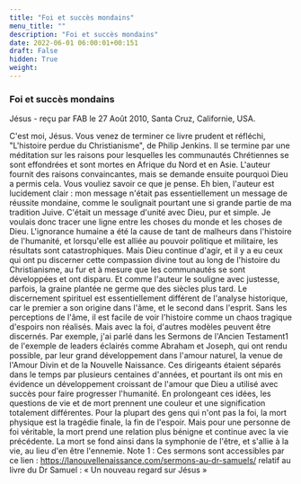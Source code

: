 ```yaml
---
title: "Foi et succès mondains"
menu_title: ""
description: "Foi et succès mondains"
date: 2022-06-01 06:00:01+00:151
draft: False
hidden: True
weight:
---
```

### Foi et succès mondains

Jésus - reçu par FAB le 27 Août 2010, Santa Cruz, Californie, USA.

C'est moi, Jésus.
Vous venez de terminer ce livre prudent et réfléchi, "L'histoire perdue du Christianisme", de Philip Jenkins. Il se termine par une méditation sur les raisons pour lesquelles les communautés Chrétiennes se sont effondrées et sont mortes en Afrique du Nord et en Asie. L'auteur fournit des raisons convaincantes, mais se demande ensuite pourquoi Dieu a permis cela. Vous vouliez savoir ce que je pense.
Eh bien, l'auteur est lucidement clair : mon message n'était pas essentiellement un message de réussite mondaine, comme le soulignait pourtant une si grande partie de ma tradition Juive. C'était un message d'unité avec Dieu, pur et simple. Je voulais donc tracer une ligne entre les choses du monde et les choses de Dieu. L'ignorance humaine a été la cause de tant de malheurs dans l'histoire de l'humanité, et lorsqu'elle est alliée au pouvoir politique et militaire, les résultats sont catastrophiques. Mais Dieu continue d'agir, et il y a eu ceux qui ont pu discerner cette compassion divine tout au long de l'histoire du Christianisme, au fur et à mesure que les communautés se sont développées et ont disparu.
Et comme l'auteur le souligne avec justesse, parfois, la graine plantée ne germe que des siècles plus tard. Le discernement spirituel est essentiellement différent de l'analyse historique, car le premier a son origine dans l'âme, et le second dans l'esprit. Sans les perceptions de l'âme, il est facile de voir l'histoire comme un chaos tragique d'espoirs non réalisés. Mais avec la foi, d'autres modèles peuvent être discernés. Par exemple, j'ai parlé dans les Sermons de l'Ancien Testament1 de l'exemple de leaders éclairés comme Abraham et Joseph, qui ont rendu possible, par leur grand développement dans l'amour naturel, la venue de l'Amour Divin et de la Nouvelle Naissance. Ces dirigeants étaient séparés dans le temps par plusieurs centaines d'années, et pourtant ils ont mis en évidence un développement croissant de l'amour que Dieu a utilisé avec succès pour faire progresser l'humanité.
En prolongeant ces idées, les questions de vie et de mort prennent une couleur et une signification totalement différentes. Pour la plupart des gens qui n'ont pas la foi, la mort physique est la tragédie finale, la fin de l'espoir. Mais pour une personne de foi véritable, la mort prend une relation plus bénigne et continue avec la vie précédente. La mort se fond ainsi dans la symphonie de l'être, et s'allie à la vie, au lieu d'en être l'ennemie.
Note 1 : Ces sermons sont accessibles par ce lien : https://lanouvellenaissance.com/sermons-au-dr-samuels/ relatif au livre du Dr Samuel : « Un nouveau regard sur Jésus »